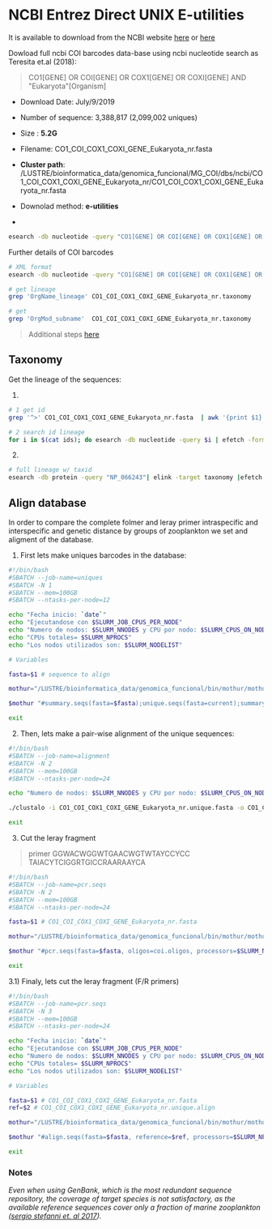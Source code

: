 # NCBI Entrez Direct UNIX E-utilities 

It is available to download from the NCBI website [here](ftp://ftp.ncbi.nlm.nih.gov/entrez/entrezdirect) or [here](https://www.ncbi.nlm.nih.gov/books/NBK179288/)

Dowload full ncbi COI barcodes data-base using ncbi nucleotide search as Teresita et.al (2018):

>  CO1[GENE] OR COI[GENE] OR COX1[GENE] OR COXI[GENE] AND "Eukaryota"[Organism] 



- Download Date: July/9/2019

- Number of sequence: 3,388,817 (2,099,002 uniques)
- Size : **5.2G** 
- Filename: CO1_COI_COX1_COXI_GENE_Eukaryota_nr.fasta
- **Cluster path**: /LUSTRE/bioinformatica_data/genomica_funcional/MG_COI/dbs/ncbi/CO1_COI_COX1_COXI_GENE_Eukaryota_nr/CO1_COI_COX1_COXI_GENE_Eukaryota_nr.fasta
- Downolad method: **e-utilities**
- 

```bash
esearch -db nucleotide -query "CO1[GENE] OR COI[GENE] OR COX1[GENE] OR COXI[GENE] AND "Eukaryota"[Organism] " | efetch -format fasta > CO1_COI_COX1_COXI_GENE_Eukaryota_nr.fasta
```

Further details of COI barcodes

```bash
# XML format
esearch -db nucleotide -query "CO1[GENE] OR COI[GENE] OR COX1[GENE] OR COXI[GENE] AND "Eukaryota"[Organism] " | efetch -db  taxonomy -format xml > CO1_COI_COX1_COXI_GENE_Eukaryota_nr.xml

# get lineage 
grep 'OrgName_lineage' CO1_COI_COX1_COXI_GENE_Eukaryota_nr.taxonomy

# get 
grep 'OrgMod_subname'  CO1_COI_COX1_COXI_GENE_Eukaryota_nr.taxonomy
```



>  Additional steps [here](http://bioinformatics.cvr.ac.uk/blog/ncbi-entrez-direct-unix-e-utilities/)



## Taxonomy

Get the lineage of the sequences:

1) 

```bash
# 1 get id
grep '^>' CO1_COI_COX1_COXI_GENE_Eukaryota_nr.fasta  | awk '{print $1}' | sed 's/>//' > ids

# 2 search id lineage
for i in $(cat ids); do esearch -db nucleotide -query $i | efetch -format xml | xtract -pattern Org-ref -element Object-id_id,Org-ref_taxname,OrgMod_subname,OrgName_lineage,Textseq-id_accession,OrgName_div,BinomialOrgName_genus,BinomialOrgName_species; done > CO1_COI_COX1_COXI_GENE_Eukaryota_nr.xtract.Org-ref-element
```

2) 

```bash
# full lineage w/ taxid
esearch -db protein -query "NP_066243"| elink -target taxonomy |efetch -format xml |xtract -pattern TaxaSet -element Lineage,Rank,TaxId
```



## Align database

In order to compare the complete folmer and leray primer intraspecific and interspecific and genetic distance by groups of zooplankton we set and aligment of the database.

1) First lets make uniques barcodes in the database:

```bash
#!/bin/bash
#SBATCH --job-name=uniques
#SBATCH -N 1
#SBATCH --mem=100GB
#SBATCH --ntasks-per-node=12

echo "Fecha inicio: `date`"
echo "Ejecutandose con $SLURM_JOB_CPUS_PER_NODE"
echo "Numero de nodos: $SLURM_NNODES y CPU por nodo: $SLURM_CPUS_ON_NODE"
echo "CPUs totales= $SLURM_NPROCS"
echo "Los nodos utilizados son: $SLURM_NODELIST"

# Variables

fasta=$1 # sequence to align

mothur="/LUSTRE/bioinformatica_data/genomica_funcional/bin/mothur/mothur"

$mothur "#summary.seqs(fasta=$fasta);unique.seqs(fasta=current);summary.seqs(fasta=current)"

exit
```

2) Then, lets make a pair-wise alignment of the unique sequences:

```bash
#!/bin/bash
#SBATCH --job-name=alignment
#SBATCH -N 2
#SBATCH --mem=100GB
#SBATCH --ntasks-per-node=24

echo "Numero de nodos: $SLURM_NNODES y CPU por nodo: $SLURM_CPUS_ON_NODE"

./clustalo -i CO1_COI_COX1_COXI_GENE_Eukaryota_nr.unique.fasta -o CO1_COI_COX1_COXI_GENE_Eukaryota_nr.unique.align --threads $SLURM_NPROCS

exit

```

3) Cut the leray fragment

> primer GGWACWGGWTGAACWGTWTAYCCYCC TAIACYTCIGGRTGICCRAARAAYCA

```bash
#!/bin/bash
#SBATCH --job-name=pcr.seqs
#SBATCH -N 2
#SBATCH --mem=100GB
#SBATCH --ntasks-per-node=24

fasta=$1 # CO1_COI_COX1_COXI_GENE_Eukaryota_nr.fasta

mothur="/LUSTRE/bioinformatica_data/genomica_funcional/bin/mothur/mothur"

$mothur "#pcr.seqs(fasta=$fasta, oligos=coi.oligos, processors=$SLURM_NPROCS);summary.seqs(fasta=current)"

exit

```

3.1) Finaly, lets cut the leray fragment (F/R primers)

```bash
#!/bin/bash
#SBATCH --job-name=pcr.seqs
#SBATCH -N 3
#SBATCH --mem=100GB
#SBATCH --ntasks-per-node=24

echo "Fecha inicio: `date`"
echo "Ejecutandose con $SLURM_JOB_CPUS_PER_NODE"
echo "Numero de nodos: $SLURM_NNODES y CPU por nodo: $SLURM_CPUS_ON_NODE"
echo "CPUs totales= $SLURM_NPROCS"
echo "Los nodos utilizados son: $SLURM_NODELIST"

# Variables

fasta=$1 # CO1_COI_COX1_COXI_GENE_Eukaryota_nr.fasta
ref=$2 # CO1_COI_COX1_COXI_GENE_Eukaryota_nr.unique.align

mothur="/LUSTRE/bioinformatica_data/genomica_funcional/bin/mothur/mothur"

$mothur "#align.seqs(fasta=$fasta, reference=$ref, processors=$SLURM_NPROCS);summary.seqs(fasta=current)"

exit
```



### Notes

*Even when using GenBank, which is the most redundant sequence repository, the coverage of target species is not satisfactory, as the available reference sequences cover only a fraction of marine zooplankton ([sergio stefanni et. al 2017](https://www.nature.com/articles/s41598-018-30157-7)).*